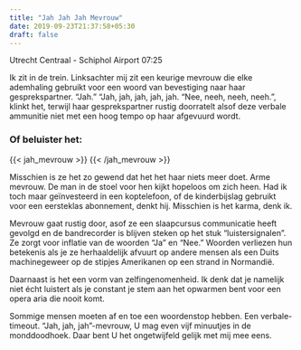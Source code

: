 ```yaml
---
title: "Jah Jah Jah Mevrouw"
date: 2019-09-23T21:37:58+05:30
draft: false
---
```


Utrecht Centraal - Schiphol Airport 07:25

Ik zit in de trein. Linksachter mij zit een keurige mevrouw die elke ademhaling gebruikt voor een woord van bevestiging naar haar gesprekspartner. “Jah.” “Jah, jah, jah, jah, jah. “Nee, neeh, neeh, neeh.”, klinkt het, terwijl haar gesprekspartner rustig doorratelt alsof deze verbale ammunitie niet met een hoog tempo op haar afgevuurd wordt.
### Of beluister het:
{{< jah_mevrouw >}}
{{< /jah_mevrouw >}}

Misschien is ze het zo gewend dat het het haar niets meer doet. Arme mevrouw. De man in de stoel voor hen kijkt hopeloos om zich heen. Had ik toch maar geïnvesteerd in een koptelefoon, of de kinderbijslag gebruikt voor een eersteklas abonnement, denkt hij. Misschien is het karma, denk ik.

Mevrouw gaat rustig door, asof ze een slaapcursus communicatie heeft gevolgd en de bandrecorder is blijven steken op het stuk “luistersignalen”. Ze zorgt voor inflatie van de woorden “Ja” en “Nee.” Woorden verliezen hun betekenis als je ze herhaaldelijk afvuurt op andere mensen als een Duits machinegeweer op de stipjes Amerikanen op een strand in Normandië.

Daarnaast is het een vorm van zelfingenomenheid. Ik denk dat je namelijk niet écht luistert als je constant je stem aan het opwarmen bent voor een opera aria die nooit komt.

Sommige mensen moeten af en toe een woordenstop hebben. Een verbale-timeout. “Jah, jah, jah”-mevrouw, U mag even vijf minuutjes in de monddoodhoek. Daar bent U het ongetwijfeld gelijk met mij mee eens.
